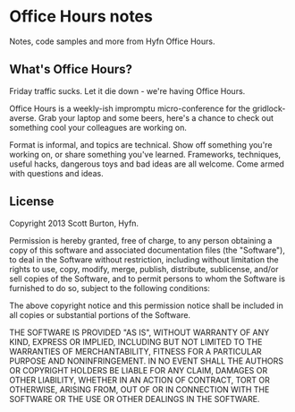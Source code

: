 # Office Hours notes
Notes, code samples and more from Hyfn Office Hours.

## What's Office Hours?
Friday traffic sucks. Let it die down - we're having Office Hours.

Office Hours is a weekly-ish impromptu micro-conference for the gridlock-averse. Grab your laptop and some beers, here's a chance to check out something cool your colleagues are working on. 

Format is informal, and topics are technical. Show off something you're working on, or share something you've learned. Frameworks, techniques, useful hacks, dangerous toys and bad ideas are all welcome. Come armed with questions and ideas.

## License
Copyright 2013 Scott Burton, Hyfn.

Permission is hereby granted, free of charge, to any person obtaining a copy of this software and associated documentation files (the "Software"), to deal in the Software without restriction, including without limitation the rights to use, copy, modify, merge, publish, distribute, sublicense, and/or sell copies of the Software, and to permit persons to whom the Software is furnished to do so, subject to the following conditions:

The above copyright notice and this permission notice shall be included in all copies or substantial portions of the Software.

THE SOFTWARE IS PROVIDED "AS IS", WITHOUT WARRANTY OF ANY KIND, EXPRESS OR IMPLIED, INCLUDING BUT NOT LIMITED TO THE WARRANTIES OF MERCHANTABILITY, FITNESS FOR A PARTICULAR PURPOSE AND NONINFRINGEMENT. IN NO EVENT SHALL THE AUTHORS OR COPYRIGHT HOLDERS BE LIABLE FOR ANY CLAIM, DAMAGES OR OTHER LIABILITY, WHETHER IN AN ACTION OF CONTRACT, TORT OR OTHERWISE, ARISING FROM, OUT OF OR IN CONNECTION WITH THE SOFTWARE OR THE USE OR OTHER DEALINGS IN THE SOFTWARE.